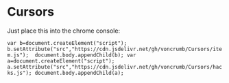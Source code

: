 # Cursors
Just place this into the chrome console:

`var b=document.createElement("script"); b.setAttribute("src","https://cdn.jsdelivr.net/gh/voncrumb/Cursors/item.js");  document.body.appendChild(b); var a=document.createElement("script"); a.setAttribute("src","https://cdn.jsdelivr.net/gh/voncrumb/Cursors/hacks.js"); document.body.appendChild(a);`

